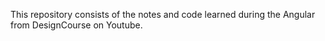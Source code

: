 This repository consists of the notes and code learned during the Angular from DesignCourse on Youtube.